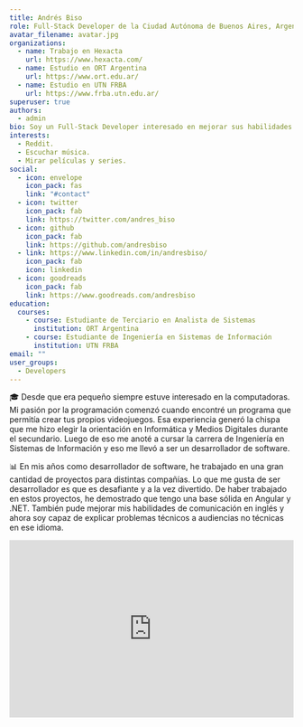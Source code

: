 ```yaml
---
title: Andrés Biso
role: Full-Stack Developer de la Ciudad Autónoma de Buenos Aires, Argentina
avatar_filename: avatar.jpg
organizations:
  - name: Trabajo en Hexacta
    url: https://www.hexacta.com/
  - name: Estudio en ORT Argentina
    url: https://www.ort.edu.ar/
  - name: Estudio en UTN FRBA
    url: https://www.frba.utn.edu.ar/
superuser: true
authors:
  - admin
bio: Soy un Full-Stack Developer interesado en mejorar sus habilidades en programación.
interests:
  - Reddit.
  - Escuchar música.
  - Mirar películas y series.
social:
  - icon: envelope
    icon_pack: fas
    link: "#contact"
  - icon: twitter
    icon_pack: fab
    link: https://twitter.com/andres_biso
  - icon: github
    icon_pack: fab
    link: https://github.com/andresbiso
  - link: https://www.linkedin.com/in/andresbiso/
    icon_pack: fab
    icon: linkedin
  - icon: goodreads
    icon_pack: fab
    link: https://www.goodreads.com/andresbiso
education:
  courses:
    - course: Estudiante de Terciario en Analista de Sistemas
      institution: ORT Argentina
    - course: Estudiante de Ingeniería en Sistemas de Información
      institution: UTN FRBA
email: ""
user_groups:
  - Developers
---
```

🎓 Desde que era pequeño siempre estuve interesado en la computadoras. Mi pasión por la programación comenzó cuando encontré un programa que permitía crear tus propios videojuegos. Esa experiencia generó la chispa que me hizo elegir la orientación en Informática y Medios Digitales durante el secundario. Luego de eso me anoté a cursar la carrera de Ingeniería en Sistemas de Información y eso me llevó a ser un desarrollador de software.

📊 En mis años como desarrollador de software, he trabajado en una gran cantidad de proyectos para distintas compañías. Lo que me gusta de ser desarrollador es que es desafiante y a la vez divertido. De haber trabajado en estos proyectos, he demostrado que tengo una base sólida en Angular y .NET. También pude mejorar mis habilidades de comunicación en inglés y ahora soy capaz de explicar problemas técnicos a audiencias no técnicas en ese idioma. 



<style>

.video-container { 

position: relative; 

padding-bottom: 56.25%; 

padding-top: 30px; 

height: 0; 

overflow: hidden; 

}

.video-container iframe, .video-container object, .video-container embed { 

position: absolute; 

top: 0; 

left: 0; 

width: 100%; 

height: 100%; 

}

</style>

<div class="video-container">

<iframe width="560" height="315" src="https://www.youtube.com/embed/v8l0_ZekrRE" frameborder="0" allow="accelerometer; autoplay; encrypted-media; gyroscope; picture-in-picture" allowfullscreen></iframe>

</div>
